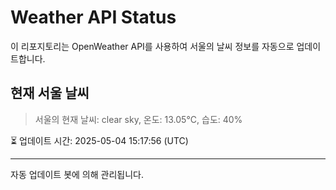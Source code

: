 
# Weather API Status

이 리포지토리는 OpenWeather API를 사용하여 서울의 날씨 정보를 자동으로 업데이트합니다.

## 현재 서울 날씨
> 서울의 현재 날씨: clear sky, 온도: 13.05°C, 습도: 40%

⏳ 업데이트 시간: 2025-05-04 15:17:56 (UTC)

---
자동 업데이트 봇에 의해 관리됩니다.
